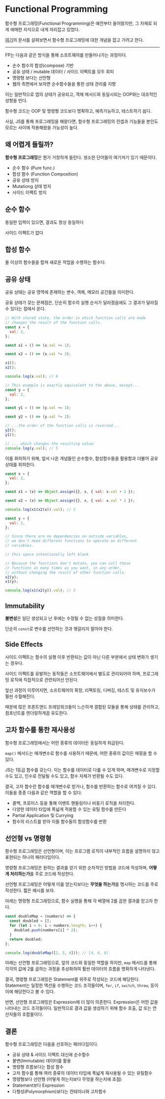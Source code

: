 # Functional Programming

함수형 프로그래밍(Functional Programming)은 예전부터 들어왔지만, 그 자체로 되게 애매한 지식으로 내게 자리잡고 있었다.

[여기](https://medium.com/javascript-scene/master-the-javascript-interview-what-is-functional-programming-7f218c68b3a0)의 문서를 살펴보면서 함수형 프로그래밍에 대한 개념을 잡고 가려고 한다.

---

FP는 다음과 같은 방식을 통해 소프트웨어를 만들어나가는 과정이다.

- 순수 함수의 합성(compose) 기반
- 공유 상태 / mutable 데이터 / 사이드 이펙트를 모두 회피
- 명령형 보다는 선언형
- 웹의 측면에서 보자면 순수함수들을 통한 상태 관리를 지향

이는 일반적으로 앱의 상태가 공유되고, 객체 메서드와 동일시되는 OOP와는 대조적인 성향을 띤다.

함수형 코드는 OOP 및 명령형 코드보다 명확하고, 예측가능하고, 테스트하기 쉽다.

사실, JS를 통해 프로그래밍을 해왔다면, 함수형 프로그래밍의 컨셉과 기능들을 본인도 모르는 사이에 적용해왔을 가능성이 높다.

## 왜 어렵게 들릴까?

**함수형 프로그래밍**은 뭔가 거창하게 들린다. 생소한 단어들이 여기저기 있기 때문이다.

- 순수 함수 (Pure func.)
- 합성 함수 (Function Composition)
- 공유 상태 방지
- Mutationg 상태 방지
- 사이드 이펙트 방지

## 순수 함수

동일한 입력이 있으면, 결과도 항상 동일하다

사이드 이펙트가 없다

## 합성 함수

둘 이상의 함수들을 합쳐 새로운 작업을 수행하는 함수다.

## 공유 상태

공유 상태는 공유 영역에 존재하는 변수, 객체, 메모리 공간들을 의미한다.

공유 상태가 갖는 문제점은, 단순히 함수의 실행 순서가 달라졌음에도 그 결과가 달라질 수 있다는 점에서 온다.

```js
// With shared state, the order in which function calls are made
// changes the result of the function calls.
const x = {
  val: 2,
};

const x1 = () => (x.val += 1);

const x2 = () => (x.val *= 2);

x1();
x2();

console.log(x.val); // 6

// This example is exactly equivalent to the above, except...
const y = {
  val: 2,
};

const y1 = () => (y.val += 1);

const y2 = () => (y.val *= 2);

// ...the order of the function calls is reversed...
y2();
y1();

// ... which changes the resulting value:
console.log(y.val); // 5
```

이를 회피하기 위해, 앞서 나온 개념들인 순수함수, 합성함수들을 활용함과 더불어 공유 상태를 회피한다.

```js
const x = {
  val: 2,
};

const x1 = (x) => Object.assign({}, x, { val: x.val + 1 });

const x2 = (x) => Object.assign({}, x, { val: x.val * 2 });

console.log(x1(x2(x)).val); // 5

const y = {
  val: 2,
};

// Since there are no dependencies on outside variables,
// we don't need different functions to operate on different
// variables.

// this space intentionally left blank

// Because the functions don't mutate, you can call these
// functions as many times as you want, in any order,
// without changing the result of other function calls.
x2(y);
x1(y);

console.log(x1(x2(y)).val); // 5
```

## Immutability

**불변성**은 일단 생성되고 난 후에는 수정될 수 없는 성질을 의미한다.

단순히 `const`로 변수를 선언하는 것과 헷갈리지 말아야 한다.

## Side Effects

사이드 이펙트는 함수의 실행 이후 반환되는 값이 아닌 다른 부분에서 상태 변화가 생기는 경우다.

사이드 이펙트를 유발하는 동작들은 소프트웨어에서 별도로 관리되어야 하며, 프로그래밍 로직에 직접적으로 관련되어선 안된다.

앞선 과정이 이루어지면, 소프트웨어의 확장, 리팩토링, 디버깅, 테스트 및 유지보수가 훨씬 수월해진다.

때문에 많은 프론트엔드 프레임워크들이 느슨하게 결합된 모듈을 통해 상태를 관리하고, 컴포넌트를 렌더링하게끔 유도한다.

## 고차 함수를 통한 재사용성

함수형 프로그래밍에서는 어떤 종류의 데이터든 동일하게 취급된다.

`map()` 메서드는 매개변수로 함수를 사용하기 때문에, 어떤 종류의 값이든 매핑을 할 수 있다.

JS는 1등급 함수를 갖는다. 이는 함수를 데이터로 다룰 수 있게 하며, 매개변수로 지정할 수도 있고, 인수로 전달될 수도 있고, 함수 자체가 반환될 수도 있다.

결국, 고차 함수란 함수를 매개변수로 받거나, 함수를 반환하는 함수로 여겨질 수 있다. 이들을 종종 다음과 같은 역할을 할 수 있다.

- 콜백, 프로미스 등을 통해 이벤트 핸들링이나 비동기 로직을 처리한다.
- 다양한 데이터 타입에 폭넓게 적용할 수 있는 유틸 함수를 만든다
- Partial Application 및 Currying
- 함수의 리스트를 받아 이들 함수들의 합성함수를 반환

## 선언형 vs 명령형

함수형 프로그래밍은 선언형이며, 이는 프로그램 로직이 내부적인 흐름을 설명하지 않고 표현되는 하나의 패러다임이다.

명령형 프로그래밍은 원하는 결과를 얻기 위한 순차적인 방법을 코드에 작성하며, **어떻게 처리하는가**를 주로 코드에 작성한다.

선언형 프로그래밍은 어떻게 이를 얻는지보다는 **무엇을 하는가**를 명시하는 코드를 주로 작성한다. 짧은 예시를 보자.

아래는 명령형 프로그래밍으로, 함수 실행을 통해 각 배열에 2를 곱한 결과를 얻고자 한다.

```js
const doubleMap = (numbers) => {
  const doubled = [];
  for (let i = 0; i < numbers.length; i++) {
    doubled.push(numbers[i] * 2);
  }
  return doubled;
};

console.log(doubleMap([2, 3, 4])); // [4, 6, 8]
```

아래는 선언형 프로그래밍으로, 앞의 코드와 동일한 역할을 하지만, `map` 메서드를 통해 각각의 값에 2를 곱하는 과정을 추상화하여 훨씬 데이터의 흐름을 명확하게 나타낸다.

결국, 명령형 프로그래밍은 Statement를 위주로 작성되는 코드에 해당한다. Statement는 일정한 액션을 수행하는 코드 조각들이며, `for`, `if`, `switch`, `throw`, 등이 이에 해당한다고 볼 수 있다.

반면, 선언형 프로그래밍은 Expression에 더 많이 의존한다. Expression은 어떤 값을 나타내는 코드 조각들이다. 일반적으로 결과 값을 생성하기 위해 함수 호출, 값 또는 연산자들의 조합들이다.

## 결론

함수형 프로그래밍은 다음을 선호하는 패러다임이다.

- 공유 상태 & 사이드 이펙트 대신에 순수함수
- 불변(Immutable) 데이터를 활용
- 명령형 흐름보다는 합성 함수
- 고차 함수를 통해 여러 종류의 데이터 타입에 폭넓게 재사용될 수 있는 유틸함수
- 명령형보다 선언형 (어떻게 하는지보다 무엇을 하는지에 초점)
- Statement보다 Expression
- 다형성(Polymorphism)보다는 컨테이너와 고차함수
